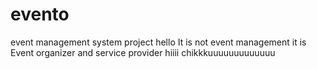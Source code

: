 # evento
event management system project
hello
It is not event management it is Event organizer and service provider
hiiii chikkkuuuuuuuuuuuuu
